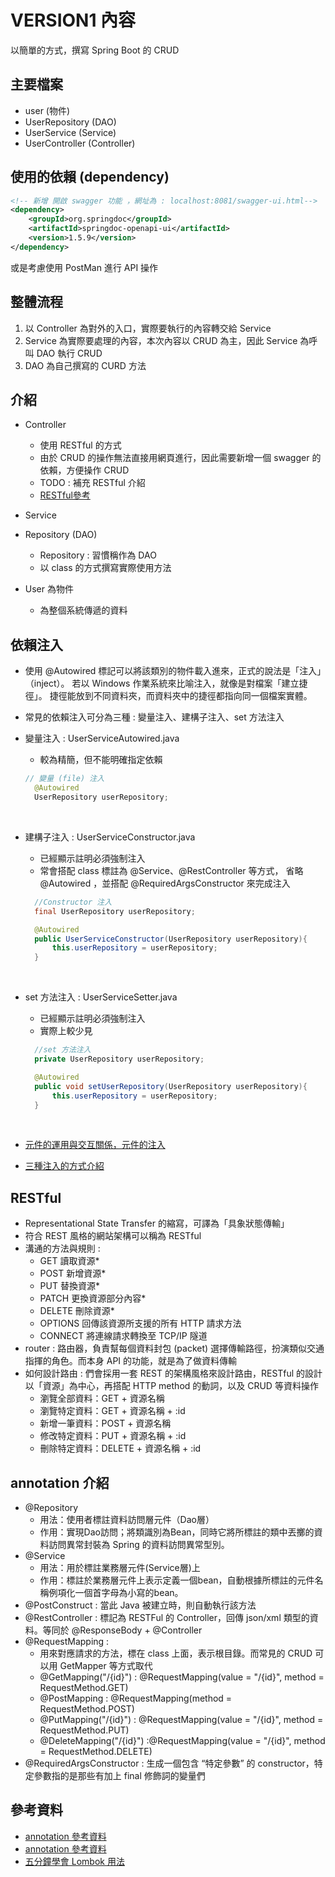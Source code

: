 # VERSION1 內容
以簡單的方式，撰寫 Spring Boot 的 CRUD



## 主要檔案
- user (物件)
- UserRepository (DAO)
- UserService (Service)
- UserController  (Controller)

## 使用的依賴 (dependency)
```xml
<!-- 新增 開啟 swagger 功能 ，網址為 : localhost:8081/swagger-ui.html-->
<dependency>
    <groupId>org.springdoc</groupId>
    <artifactId>springdoc-openapi-ui</artifactId>
    <version>1.5.9</version>
</dependency>
```

或是考慮使用 PostMan 進行 API 操作



## 整體流程

1. 以 Controller 為對外的入口，實際要執行的內容轉交給 Service
2. Service 為實際要處理的內容，本次內容以 CRUD 為主，因此 Service 為呼叫 DAO 執行 CRUD
3. DAO 為自己撰寫的 CURD 方法




## 介紹
- Controller
  - 使用 RESTful 的方式
  - 由於 CRUD 的操作無法直接用網頁進行，因此需要新增一個 swagger 的依賴，方便操作 CRUD
  - TODO : 補充 RESTful 介紹
  - [RESTful參考](https://tw.alphacamp.co/blog/rest-restful-api)
  
- Service

- Repository (DAO)
  - Repository : 習慣稱作為 DAO 
  - 以 class 的方式撰寫實際使用方法
  
- User 為物件
  - 為整個系統傳遞的資料



## 依賴注入
- 使用 @Autowired 標記可以將該類別的物件載入進來，正式的說法是「注入」（inject）。
  若以 Windows 作業系統來比喻注入，就像是對檔案「建立捷徑」。
  捷徑能放到不同資料夾，而資料夾中的捷徑都指向同一個檔案實體。
  
- 常見的依賴注入可分為三種 : 變量注入、建構子注入、set 方法注入

- 變量注入 : UserServiceAutowired.java
  - 較為精簡，但不能明確指定依賴
  ```java
  // 變量 (file) 注入
    @Autowired
    UserRepository userRepository;
  ```
  <br>

- 建構子注入 : UserServiceConstructor.java
  - 已經顯示註明必須強制注入
  - 常會搭配 class 標註為 @Service、@RestController 等方式，
    省略 @Autowired ，並搭配 @RequiredArgsConstructor 來完成注入
  ```java
    //Constructor 注入
    final UserRepository userRepository;
  
    @Autowired
    public UserServiceConstructor(UserRepository userRepository){
        this.userRepository = userRepository;
    }
  ```
  <br>

- set 方法注入 : UserServiceSetter.java
  - 已經顯示註明必須強制注入
  - 實際上較少見
  ```java
    //set 方法注入
    private UserRepository userRepository;
  
    @Autowired
    public void setUserRepository(UserRepository userRepository){
        this.userRepository = userRepository;
    }
  ```
  <br>
  
- [元件的運用與交互關係，元件的注入](https://chikuwa-tech-study.blogspot.com/2021/05/spring-boot-bean-introduction.html)

- [三種注入的方式介紹](https://blog.csdn.net/zhangjingao/article/details/81094529)     



## RESTful

- Representational State Transfer 的縮寫，可譯為「具象狀態傳輸」
- 符合 REST 風格的網站架構可以稱為 RESTful
- 溝通的方法與規則 :
  - GET 讀取資源*
  - POST 新增資源*
  - PUT 替換資源*
  - PATCH 更換資源部分內容*
  - DELETE 刪除資源*
  - OPTIONS 回傳該資源所支援的所有 HTTP 請求方法
  - CONNECT 將連線請求轉換至 TCP/IP 隧道
- router : 路由器，負責幫每個資料封包 (packet) 選擇傳輸路徑，扮演類似交通指揮的角色。而本身 API 的功能，就是為了做資料傳輸
- 如何設計路由 : 們會採用一套 REST 的架構風格來設計路由，RESTful 的設計以「資源」為中心，再搭配 HTTP method 的動詞，以及 CRUD 等資料操作
  - 瀏覽全部資料：GET + 資源名稱
  - 瀏覽特定資料：GET + 資源名稱 + :id
  - 新增一筆資料：POST + 資源名稱
  - 修改特定資料：PUT + 資源名稱 + :id
  - 刪除特定資料：DELETE + 資源名稱 + :id



## annotation 介紹
- @Repository
  - 用法：使用者標註資料訪問層元件（Dao層） 
  - 作用：實現Dao訪問；將類識別為Bean，同時它將所標註的類中丟擲的資料訪問異常封裝為 Spring 的資料訪問異常型別。
- @Service
  - 用法：用於標註業務層元件(Service層)上 
  - 作用：標註於業務層元件上表示定義一個bean，自動根據所標註的元件名稱例項化一個首字母為小寫的bean。
- @PostConstruct : 當此 Java 被建立時，則自動執行該方法
- @RestController : 標記為 RESTFul 的 Controller，回傳 json/xml 類型的資料。等同於 @ResponseBody + @Controller
- @RequestMapping :
  - 用來對應請求的方法，標在 class 上面，表示根目錄。而常見的 CRUD 可以用 GetMapper 等方式取代
  - @GetMapping("/{id}") : @RequestMapping(value = "/{id}", method = RequestMethod.GET)
  - @PostMapping : @RequestMapping(method = RequestMethod.POST)
  - @PutMapping("/{id}") : @RequestMapping(value = "/{id}", method = RequestMethod.PUT)
  - @DeleteMapping("/{id}") :@RequestMapping(value = "/{id}", method = RequestMethod.DELETE)
- @RequiredArgsConstructor : 生成一個包含 “特定參數” 的 constructor，特定參數指的是那些有加上 final 修飾詞的變量們



## 參考資料

- [annotation 參考資料](https://codertw.com/%E7%A8%8B%E5%BC%8F%E8%AA%9E%E8%A8%80/12317/)
- [annotation 參考資料](https://codertw.com/%E7%A8%8B%E5%BC%8F%E8%AA%9E%E8%A8%80/488347/)
- [五分鐘學會 Lombok 用法](https://kucw.github.io/blog/2020/3/java-lombok/)
